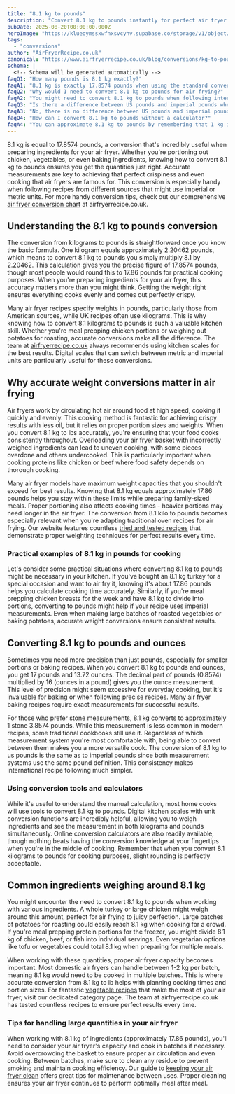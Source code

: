 ```yaml
---
title: "8.1 kg to pounds"
description: "Convert 8.1 kg to pounds instantly for perfect air fryer portions. Get accurate results and cooking tips for your favourite recipes."
pubDate: 2025-08-20T00:00:00.000Z
heroImage: "https://klueoymssxwfnxsvcyhv.supabase.co/storage/v1/object/public/Shmucket/8-1-kg-to-pounds.webp"
tags:
  - "conversions"
author: "AirFryerRecipe.co.uk"
canonical: "https://www.airfryerrecipe.co.uk/blog/conversions/kg-to-pounds/8-1-kg-to-pounds"
schema: |
  <!-- Schema will be generated automatically -->
faqQ1: "How many pounds is 8.1 kg exactly?"
faqA1: "8.1 kg is exactly 17.8574 pounds when using the standard conversion factor of 1 kilogram equals 2.20462 pounds. For most practical cooking purposes, you can round this to 17.86 pounds without significantly affecting your recipe results. This precision is particularly important when air frying larger cuts of meat or preparing multiple portions where even cooking depends on accurate weights."
faqQ2: "Why would I need to convert 8.1 kg to pounds for air frying?"
faqA2: "You might need to convert 8.1 kg to pounds when following international recipes that use different measurement systems, or when your kitchen scale displays weights in pounds but your recipe uses metric measurements. Accurate conversions ensure proper portion sizes for air frying, which is crucial for even cooking and achieving that perfect crispy texture. Overloading your air fryer with incorrectly converted weights can lead to uneven results and longer cooking times."
faqQ3: "Is there a difference between US pounds and imperial pounds when converting 8.1 kg?"
faqA3: "No, there is no difference between US pounds and imperial pounds when converting 8.1 kg to pounds. Both measurement systems use the same definition of a pound, which is exactly 0.45359237 kilograms. This means your conversion will be identical regardless of whether you're using US customary units or British imperial units. The consistency makes international recipe following much simpler for home cooks."
faqQ4: "How can I convert 8.1 kg to pounds without a calculator?"
faqA4: "You can approximate 8.1 kg to pounds by remembering that 1 kg is roughly 2.2 pounds. Multiply 8.1 by 2.2 to get approximately 17.82 pounds, which is close enough for most cooking purposes. For more precision, you could use the fraction method: 8 kg is about 17.6 pounds (8 × 2.2) and 0.1 kg is about 0.22 pounds, giving you a total of approximately 17.82 pounds. For exact measurements, especially in baking, using a digital scale with conversion capabilities is recommended."
---
```

<p>8.1 kg is equal to 17.8574 pounds, a conversion that's incredibly useful when preparing ingredients for your air fryer. Whether you're portioning out chicken, vegetables, or even baking ingredients, knowing how to convert 8.1 kg to pounds ensures you get the quantities just right. Accurate measurements are key to achieving that perfect crispiness and even cooking that air fryers are famous for. This conversion is especially handy when following recipes from different sources that might use imperial or metric units. For more handy conversion tips, check out our comprehensive <a href="https://www.airfryerrecipe.co.uk/air-fryer-conversion-chart">air fryer conversion chart</a> at airfryerrecipe.co.uk.</p>

<h2>Understanding the 8.1 kg to pounds conversion</h2>
<p>The conversion from kilograms to pounds is straightforward once you know the basic formula. One kilogram equals approximately 2.20462 pounds, which means to convert 8.1 kg to pounds you simply multiply 8.1 by 2.20462. This calculation gives you the precise figure of 17.8574 pounds, though most people would round this to 17.86 pounds for practical cooking purposes. When you're preparing ingredients for your air fryer, this accuracy matters more than you might think. Getting the weight right ensures everything cooks evenly and comes out perfectly crispy.</p>
<p>Many air fryer recipes specify weights in pounds, particularly those from American sources, while UK recipes often use kilograms. This is why knowing how to convert 8.1 kilograms to pounds is such a valuable kitchen skill. Whether you're meal prepping chicken portions or weighing out potatoes for roasting, accurate conversions make all the difference. The team at <a href="https://www.airfryerrecipe.co.uk">airfryerrecipe.co.uk</a> always recommends using kitchen scales for the best results. Digital scales that can switch between metric and imperial units are particularly useful for these conversions.</p>

<h2>Why accurate weight conversions matter in air frying</h2>
<p>Air fryers work by circulating hot air around food at high speed, cooking it quickly and evenly. This cooking method is fantastic for achieving crispy results with less oil, but it relies on proper portion sizes and weights. When you convert 8.1 kg to lbs accurately, you're ensuring that your food cooks consistently throughout. Overloading your air fryer basket with incorrectly weighed ingredients can lead to uneven cooking, with some pieces overdone and others undercooked. This is particularly important when cooking proteins like chicken or beef where food safety depends on thorough cooking.</p>
<p>Many air fryer models have maximum weight capacities that you shouldn't exceed for best results. Knowing that 8.1 kg equals approximately 17.86 pounds helps you stay within these limits while preparing family-sized meals. Proper portioning also affects cooking times - heavier portions may need longer in the air fryer. The conversion from 8.1 kilo to pounds becomes especially relevant when you're adapting traditional oven recipes for air frying. Our website features countless <a href="https://www.airfryerrecipe.co.uk/recipes">tried and tested recipes</a> that demonstrate proper weighting techniques for perfect results every time.</p>

<h3>Practical examples of 8.1 kg in pounds for cooking</h3>
<p>Let's consider some practical situations where converting 8.1 kg to pounds might be necessary in your kitchen. If you've bought an 8.1 kg turkey for a special occasion and want to air fry it, knowing it's about 17.86 pounds helps you calculate cooking time accurately. Similarly, if you're meal prepping chicken breasts for the week and have 8.1 kg to divide into portions, converting to pounds might help if your recipe uses imperial measurements. Even when making large batches of roasted vegetables or baking potatoes, accurate weight conversions ensure consistent results.</p>

<h2>Converting 8.1 kg to pounds and ounces</h2>
<p>Sometimes you need more precision than just pounds, especially for smaller portions or baking recipes. When you convert 8.1 kg to pounds and ounces, you get 17 pounds and 13.72 ounces. The decimal part of pounds (0.8574) multiplied by 16 (ounces in a pound) gives you the ounce measurement. This level of precision might seem excessive for everyday cooking, but it's invaluable for baking or when following precise recipes. Many air fryer baking recipes require exact measurements for successful results.</p>
<p>For those who prefer stone measurements, 8.1 kg converts to approximately 1 stone 3.8574 pounds. While this measurement is less common in modern recipes, some traditional cookbooks still use it. Regardless of which measurement system you're most comfortable with, being able to convert between them makes you a more versatile cook. The conversion of 8.1 kg to us pounds is the same as to imperial pounds since both measurement systems use the same pound definition. This consistency makes international recipe following much simpler.</p>

<h3>Using conversion tools and calculators</h3>
<p>While it's useful to understand the manual calculation, most home cooks will use tools to convert 8.1 kg to pounds. Digital kitchen scales with unit conversion functions are incredibly helpful, allowing you to weigh ingredients and see the measurement in both kilograms and pounds simultaneously. Online conversion calculators are also readily available, though nothing beats having the conversion knowledge at your fingertips when you're in the middle of cooking. Remember that when you convert 8.1 kilograms to pounds for cooking purposes, slight rounding is perfectly acceptable.</p>

<h2>Common ingredients weighing around 8.1 kg</h2>
<p>You might encounter the need to convert 8.1 kg to pounds when working with various ingredients. A whole turkey or large chicken might weigh around this amount, perfect for air frying to juicy perfection. Large batches of potatoes for roasting could easily reach 8.1 kg when cooking for a crowd. If you're meal prepping protein portions for the freezer, you might divide 8.1 kg of chicken, beef, or fish into individual servings. Even vegetarian options like tofu or vegetables could total 8.1 kg when preparing for multiple meals.</p>
<p>When working with these quantities, proper air fryer capacity becomes important. Most domestic air fryers can handle between 1-2 kg per batch, meaning 8.1 kg would need to be cooked in multiple batches. This is where accurate conversion from 8.1 kg to lb helps with planning cooking times and portion sizes. For fantastic <a href="https://www.airfryerrecipe.co.uk/recipe-category/vegetables">vegetable recipes</a> that make the most of your air fryer, visit our dedicated category page. The team at airfryerrecipe.co.uk has tested countless recipes to ensure perfect results every time.</p>

<h3>Tips for handling large quantities in your air fryer</h3>
<p>When working with 8.1 kg of ingredients (approximately 17.86 pounds), you'll need to consider your air fryer's capacity and cook in batches if necessary. Avoid overcrowding the basket to ensure proper air circulation and even cooking. Between batches, make sure to clean any residue to prevent smoking and maintain cooking efficiency. Our guide to <a href="https://www.airfryerrecipe.co.uk/air-fryer-cleaner">keeping your air fryer clean</a> offers great tips for maintenance between uses. Proper cleaning ensures your air fryer continues to perform optimally meal after meal.</p>
